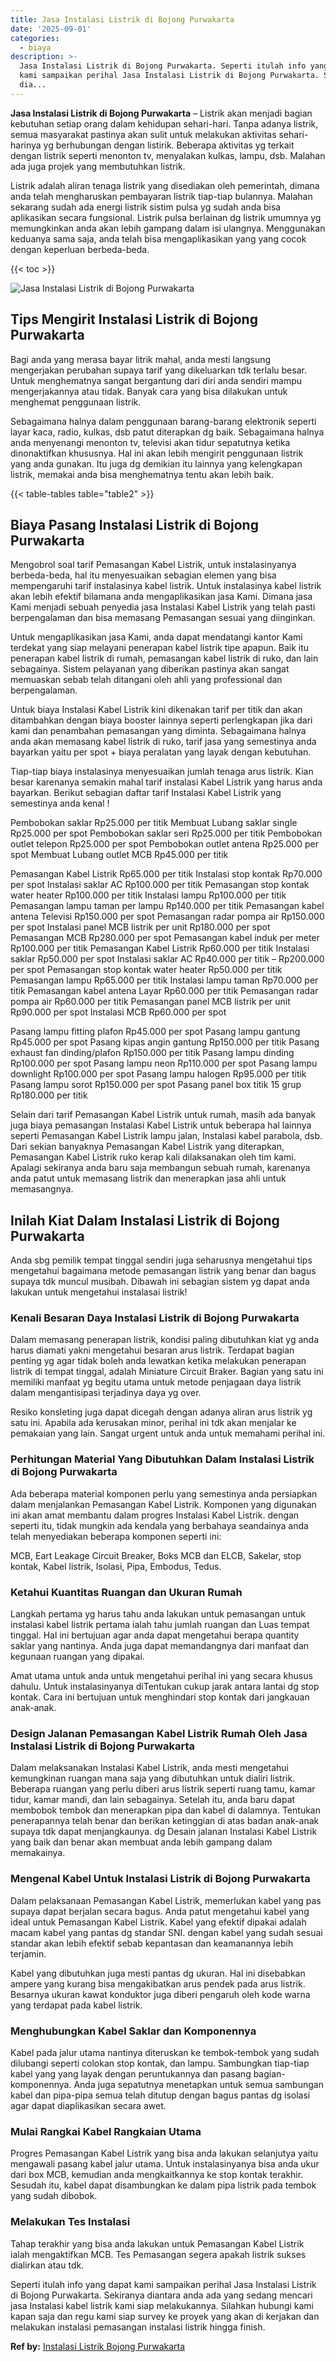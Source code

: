 ```yaml
---
title: Jasa Instalasi Listrik di Bojong Purwakarta
date: '2025-09-01'
categories:
  - biaya
description: >-
  Jasa Instalasi Listrik di Bojong Purwakarta. Seperti itulah info yang dapat
  kami sampaikan perihal Jasa Instalasi Listrik di Bojong Purwakarta. Sekiranya
  dia...
---
```


**Jasa Instalasi Listrik di Bojong Purwakarta** – Listrik akan menjadi bagian kebutuhan setiap orang dalam kehidupan sehari-hari. Tanpa adanya listrik, semua masyarakat pastinya akan sulit untuk melakukan aktivitas sehari-harinya yg berhubungan dengan listirik. Beberapa aktivitas yg terkait dengan listrik seperti menonton tv, menyalakan kulkas, lampu, dsb. Malahan ada juga projek yang membutuhkan listrik.

Listrik adalah aliran tenaga listrik yang disediakan oleh pemerintah, dimana anda telah mengharuskan pembayaran listrik tiap-tiap bulannya. Malahan sekarang sudah ada energi listrik sistim pulsa yg sudah anda bisa aplikasikan secara fungsional. Listrik pulsa berlainan dg listrik umumnya yg memungkinkan anda akan lebih gampang dalam isi ulangnya. Menggunakan keduanya sama saja, anda telah bisa mengaplikasikan yang yang cocok dengan keperluan berbeda-beda.

{{< toc >}}

![Jasa Instalasi Listrik di Bojong Purwakarta](/images/instalasi-listrik-murah10.png)

## Tips Mengirit Instalasi Listrik di Bojong Purwakarta

Bagi anda yang merasa bayar litrik mahal, anda mesti langsung mengerjakan perubahan supaya tarif yang dikeluarkan tdk terlalu besar. Untuk menghematnya sangat bergantung dari diri anda sendiri mampu mengerjakannya atau tidak. Banyak cara yang bisa dilakukan untuk menghemat penggunaan listrik.

Sebagaimana halnya dalam penggunaan barang-barang elektronik seperti layar kaca, radio, kulkas, dsb patut diterapkan dg baik. Sebagaimana halnya anda menyenangi menonton tv, televisi akan tidur sepatutnya ketika dinonaktifkan khususnya. Hal ini akan lebih mengirit penggunaan listrik yang anda gunakan. Itu juga dg demikian itu lainnya yang kelengkapan listrik, memakai anda bisa menghematnya tentu akan lebih baik.

{{< table-tables table="table2" >}}

## Biaya Pasang Instalasi Listrik di Bojong Purwakarta

Mengobrol soal tarif Pemasangan Kabel Listrik, untuk instalasinyanya berbeda-beda, hal itu menyesuaikan sebagian elemen yang bisa mempengaruhi tarif instalasinya kabel listrik. Untuk instalasinya kabel listrik akan lebih efektif bilamana anda mengaplikasikan jasa Kami. Dimana jasa Kami menjadi sebuah penyedia jasa Instalasi Kabel Listrik yang telah pasti berpengalaman dan bisa memasang Pemasangan sesuai yang diinginkan.

Untuk mengaplikasikan jasa Kami, anda dapat mendatangi kantor Kami terdekat yang siap melayani penerapan kabel listrik tipe apapun. Baik itu penerapan kabel listrik di rumah, pemasangan kabel listrik di ruko, dan lain sebagainya. Sistem pelayanan yang diberikan pastinya akan sangat memuaskan sebab telah ditangani oleh ahli yang professional dan berpengalaman.

Untuk biaya Instalasi Kabel Listrik kini dikenakan tarif per titik dan akan ditambahkan dengan biaya booster lainnya seperti perlengkapan jika dari kami dan penambahan pemasangan yang diminta. Sebagaimana halnya anda akan memasang kabel listrik di ruko, tarif jasa yang semestinya anda bayarkan yaitu per spot + biaya peralatan yang layak dengan kebutuhan.

Tiap-tiap biaya instalasinya menyesuaikan jumlah tenaga arus listrik. Kian besar karenanya semakin mahal tarif instalasi Kabel Listrik yang harus anda bayarkan. Berikut sebagian daftar tarif Instalasi Kabel Listrik yang semestinya anda kenal !

Pembobokan saklar Rp25.000 per titik Membuat Lubang saklar single Rp25.000 per spot Pembobokan saklar seri Rp25.000 per titik Pembobokan outlet telepon Rp25.000 per spot Pembobokan outlet antena Rp25.000 per spot Membuat Lubang outlet MCB Rp45.000 per titik

Pemasangan Kabel Listrik Rp65.000 per titik Instalasi stop kontak Rp70.000 per spot Instalasi saklar AC Rp100.000 per titik Pemasangan stop kontak water heater Rp100.000 per titik Instalasi lampu Rp100.000 per titik Pemasangan lampu taman per lampu Rp140.000 per titik Pemasangan kabel antena Televisi Rp150.000 per spot Pemasangan radar pompa air Rp150.000 per spot Instalasi panel MCB listrik per unit Rp180.000 per spot Pemasangan MCB Rp280.000 per spot Pemasangan kabel induk per meter Rp100.000 per titik Pemasangan Kabel Listrik Rp60.000 per titik Instalasi saklar Rp50.000 per spot Instalasi saklar AC Rp40.000 per titik – Rp200.000 per spot Pemasangan stop kontak water heater Rp50.000 per titik Pemasangan lampu Rp65.000 per titik Instalasi lampu taman Rp70.000 per titik Pemasangan kabel antena Layar Rp60.000 per titik Pemasangan radar pompa air Rp60.000 per titik Pemasangan panel MCB listrik per unit Rp90.000 per spot Instalasi MCB Rp60.000 per spot

Pasang lampu fitting plafon Rp45.000 per spot Pasang lampu gantung Rp45.000 per spot Pasang kipas angin gantung Rp150.000 per titik Pasang exhaust fan dinding/plafon Rp150.000 per titik Pasang lampu dinding Rp100.000 per spot Pasang lampu neon Rp110.000 per spot Pasang lampu downlight Rp100.000 per spot Pasang lampu halogen Rp95.000 per titik Pasang lampu sorot Rp150.000 per spot Pasang panel box titik 15 grup Rp180.000 per titik

Selain dari tarif Pemasangan Kabel Listrik untuk rumah, masih ada banyak juga biaya pemasangan Instalasi Kabel Listrik untuk beberapa hal lainnya seperti Pemasangan Kabel Listrik lampu jalan, Instalasi kabel parabola, dsb. Dari sekian banyaknya Pemasangan Kabel Listrik yang diterapkan, Pemasangan Kabel Listrik ruko kerap kali dilaksanakan oleh tim kami. Apalagi sekiranya anda baru saja membangun sebuah rumah, karenanya anda patut untuk memasang listrik dan menerapkan jasa ahli untuk memasangnya.

## Inilah Kiat Dalam Instalasi Listrik di Bojong Purwakarta


Anda sbg pemilik tempat tinggal sendiri juga seharusnya mengetahui tips mengetahui bagaimana metode pemasangan listrik yang benar dan bagus supaya tdk muncul musibah. Dibawah ini sebagian sistem yg dapat anda lakukan untuk mengetahui instalasai listrik!

### Kenali Besaran Daya Instalasi Listrik di Bojong Purwakarta

Dalam memasang penerapan listrik, kondisi paling dibutuhkan kiat yg anda harus diamati yakni mengetahui besaran arus listrik. Terdapat bagian penting yg agar tidak boleh anda lewatkan ketika melakukan penerapan listrik di tempat tinggal, adalah Miniature Circuit Braker. Bagian yang satu ini memiliki manfaat yg begitu utama untuk metode penjagaan daya listrik dalam mengantisipasi terjadinya daya yg over.

Resiko konsleting juga dapat dicegah dengan adanya aliran arus listrik yg satu ini. Apabila ada kerusakan minor, perihal ini tdk akan menjalar ke pemakaian yang lain. Sangat urgent untuk anda untuk memahami perihal ini.

### Perhitungan Material Yang Dibutuhkan Dalam Instalasi Listrik di Bojong Purwakarta

Ada beberapa material komponen perlu yang semestinya anda persiapkan dalam menjalankan Pemasangan Kabel Listrik. Komponen yang digunakan ini akan amat membantu dalam progres Instalasi Kabel Listrik. dengan seperti itu, tidak mungkin ada kendala yang berbahaya seandainya anda telah menyediakan beberapa komponen seperti ini:

MCB, Eart Leakage Circuit Breaker, Boks MCB dan ELCB, Sakelar, stop kontak, Kabel listrik, Isolasi, Pipa, Embodus, Tedus.

### Ketahui Kuantitas Ruangan dan Ukuran Rumah

Langkah pertama yg harus tahu anda lakukan untuk pemasangan untuk instalasi kabel listrik pertama ialah tahu jumlah ruangan dan Luas tempat tinggal. Hal ini bertujuan agar anda dapat mengetahui berapa quantity saklar yang nantinya. Anda juga dapat memandangnya dari manfaat dan kegunaan ruangan yang dipakai.

Amat utama untuk anda untuk mengetahui perihal ini yang secara khusus dahulu. Untuk instalasinyanya diTentukan cukup jarak antara lantai dg stop kontak. Cara ini bertujuan untuk menghindari stop kontak dari jangkauan anak-anak.

### Design Jalanan Pemasangan Kabel Listrik Rumah Oleh Jasa Instalasi Listrik di Bojong Purwakarta

Dalam melaksanakan Instalasi Kabel Listrik, anda mesti mengetahui kemungkinan ruangan mana saja yang dibutuhkan untuk dialiri listrik. Beberapa ruangan yang perlu diberi arus listrik seperti ruang tamu, kamar tidur, kamar mandi, dan lain sebagainya. Setelah itu, anda baru dapat membobok tembok dan menerapkan pipa dan kabel di dalamnya. Tentukan penerapannya telah benar dan berikan ketinggian di atas badan anak-anak supaya tdk dapat menjangkaunya. dg Desain jalanan Instalasi Kabel Listrik yang baik dan benar akan membuat anda lebih gampang dalam memakainya.

### Mengenal Kabel Untuk Instalasi Listrik di Bojong Purwakarta

Dalam pelaksanaan Pemasangan Kabel Listrik, memerlukan kabel yang pas supaya dapat berjalan secara bagus. Anda patut mengetahui kabel yang ideal untuk Pemasangan Kabel Listrik. Kabel yang efektif dipakai adalah macam kabel yang pantas dg standar SNI. dengan kabel yang sudah sesuai standar akan lebih efektif sebab kepantasan dan keamanannya lebih terjamin.

Kabel yang dibutuhkan juga mesti pantas dg ukuran. Hal ini disebabkan ampere yang kurang bisa mengakibatkan arus pendek pada arus listrik. Besarnya ukuran kawat konduktor juga diberi pengaruh oleh kode warna yang terdapat pada kabel listrik.

### Menghubungkan Kabel Saklar dan Komponennya

Kabel pada jalur utama nantinya diteruskan ke tembok-tembok yang sudah dilubangi seperti colokan stop kontak, dan lampu. Sambungkan tiap-tiap kabel yang yang layak dengan peruntukannya dan pasang bagian-komponennya. Anda juga sepatutnya menetapkan untuk semua sambungan kabel dan pipa-pipa semua telah ditutup dengan bagus pantas dg isolasi agar dapat diaplikasikan secara awet.

### Mulai Rangkai Kabel Rangkaian Utama

Progres Pemasangan Kabel Listrik yang bisa anda lakukan selanjutya yaitu mengawali pasang kabel jalur utama. Untuk instalasinyanya bisa anda ukur dari box MCB, kemudian anda mengkaitkannya ke stop kontak terakhir. Sesudah itu, kabel dapat disambungkan ke dalam pipa listrik pada tembok yang sudah dibobok.

### Melakukan Tes Instalasi

Tahap terakhir yang bisa anda lakukan untuk Pemasangan Kabel Listrik ialah mengaktifkan MCB. Tes Pemasangan segera apakah listrik sukses dialirkan atau tdk.

Seperti itulah info yang dapat kami sampaikan perihal Jasa Instalasi Listrik di Bojong Purwakarta. Sekiranya diantara anda ada yang sedang mencari jasa Instalasi kabel listrik kami siap melakukannya. Silahkan hubungi kami kapan saja dan regu kami siap survey ke proyek yang akan di kerjakan dan melakukan instalasi pemasangan instalasi listrik hingga finish.

**Ref by:** [Instalasi Listrik Bojong Purwakarta](https://id.wikipedia.org/wiki/Instalasi)
